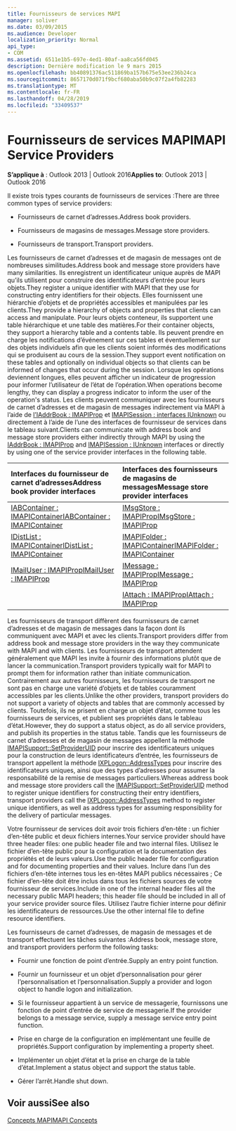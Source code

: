 ```yaml
---
title: Fournisseurs de services MAPI
manager: soliver
ms.date: 03/09/2015
ms.audience: Developer
localization_priority: Normal
api_type:
- COM
ms.assetid: 6511e1b5-697e-4ed1-80af-aa8ca56fd045
description: Dernière modification le 9 mars 2015
ms.openlocfilehash: bb40891376ac511869ba157b675e53ee236b24ca
ms.sourcegitcommit: 8657170d071f9bcf680aba50b9c07f2a4fb82283
ms.translationtype: MT
ms.contentlocale: fr-FR
ms.lasthandoff: 04/28/2019
ms.locfileid: "33409537"
---
```

# <a name="mapi-service-providers"></a><span data-ttu-id="dbf4f-103">Fournisseurs de services MAPI</span><span class="sxs-lookup"><span data-stu-id="dbf4f-103">MAPI Service Providers</span></span>

  
  
<span data-ttu-id="dbf4f-104">**S’applique à** : Outlook 2013 | Outlook 2016</span><span class="sxs-lookup"><span data-stu-id="dbf4f-104">**Applies to**: Outlook 2013 | Outlook 2016</span></span> 
  
<span data-ttu-id="dbf4f-105">Il existe trois types courants de fournisseurs de services :</span><span class="sxs-lookup"><span data-stu-id="dbf4f-105">There are three common types of service providers:</span></span>
  
- <span data-ttu-id="dbf4f-106">Fournisseurs de carnet d’adresses.</span><span class="sxs-lookup"><span data-stu-id="dbf4f-106">Address book providers.</span></span>
    
- <span data-ttu-id="dbf4f-107">Fournisseurs de magasins de messages.</span><span class="sxs-lookup"><span data-stu-id="dbf4f-107">Message store providers.</span></span>
    
- <span data-ttu-id="dbf4f-108">Fournisseurs de transport.</span><span class="sxs-lookup"><span data-stu-id="dbf4f-108">Transport providers.</span></span>
    
<span data-ttu-id="dbf4f-109">Les fournisseurs de carnet d’adresses et de magasin de messages ont de nombreuses similitudes.</span><span class="sxs-lookup"><span data-stu-id="dbf4f-109">Address book and message store providers have many similarities.</span></span> <span data-ttu-id="dbf4f-110">Ils enregistrent un identificateur unique auprès de MAPI qu’ils utilisent pour construire des identificateurs d’entrée pour leurs objets.</span><span class="sxs-lookup"><span data-stu-id="dbf4f-110">They register a unique identifier with MAPI that they use for constructing entry identifiers for their objects.</span></span> <span data-ttu-id="dbf4f-111">Elles fournissent une hiérarchie d’objets et de propriétés accessibles et manipulées par les clients.</span><span class="sxs-lookup"><span data-stu-id="dbf4f-111">They provide a hierarchy of objects and properties that clients can access and manipulate.</span></span> <span data-ttu-id="dbf4f-112">Pour leurs objets conteneur, ils supportent une table hiérarchique et une table des matières.</span><span class="sxs-lookup"><span data-stu-id="dbf4f-112">For their container objects, they support a hierarchy table and a contents table.</span></span> <span data-ttu-id="dbf4f-113">Ils peuvent prendre en charge les notifications d’événement sur ces tables et éventuellement sur des objets individuels afin que les clients soient informés des modifications qui se produisent au cours de la session.</span><span class="sxs-lookup"><span data-stu-id="dbf4f-113">They support event notification on these tables and optionally on individual objects so that clients can be informed of changes that occur during the session.</span></span> <span data-ttu-id="dbf4f-114">Lorsque les opérations deviennent longues, elles peuvent afficher un indicateur de progression pour informer l’utilisateur de l’état de l’opération.</span><span class="sxs-lookup"><span data-stu-id="dbf4f-114">When operations become lengthy, they can display a progress indicator to inform the user of the operation's status.</span></span> <span data-ttu-id="dbf4f-115">Les clients peuvent communiquer avec les fournisseurs de carnet d’adresses et de magasin de messages indirectement via MAPI à l’aide de [l’IAddrBook : IMAPIProp](iaddrbookimapiprop.md) et [IMAPISession : interfaces IUnknown](imapisessioniunknown.md) ou directement à l’aide de l’une des interfaces de fournisseur de services dans le tableau suivant.</span><span class="sxs-lookup"><span data-stu-id="dbf4f-115">Clients can communicate with address book and message store providers either indirectly through MAPI by using the [IAddrBook : IMAPIProp](iaddrbookimapiprop.md) and [IMAPISession : IUnknown](imapisessioniunknown.md) interfaces or directly by using one of the service provider interfaces in the following table.</span></span> 
  
|<span data-ttu-id="dbf4f-116">**Interfaces du fournisseur de carnet d’adresses**</span><span class="sxs-lookup"><span data-stu-id="dbf4f-116">**Address book provider interfaces**</span></span>|<span data-ttu-id="dbf4f-117">**Interfaces des fournisseurs de magasins de messages**</span><span class="sxs-lookup"><span data-stu-id="dbf4f-117">**Message store provider interfaces**</span></span>|
|:-----|:-----|
|[<span data-ttu-id="dbf4f-118">IABContainer : IMAPIContainer</span><span class="sxs-lookup"><span data-stu-id="dbf4f-118">IABContainer : IMAPIContainer</span></span>](iabcontainerimapicontainer.md) <br/> |[<span data-ttu-id="dbf4f-119">IMsgStore : IMAPIProp</span><span class="sxs-lookup"><span data-stu-id="dbf4f-119">IMsgStore : IMAPIProp</span></span>](imsgstoreimapiprop.md) <br/> |
|[<span data-ttu-id="dbf4f-120">IDistList : IMAPIContainer</span><span class="sxs-lookup"><span data-stu-id="dbf4f-120">IDistList : IMAPIContainer</span></span>](idistlistimapicontainer.md) <br/> |[<span data-ttu-id="dbf4f-121">IMAPIFolder : IMAPIContainer</span><span class="sxs-lookup"><span data-stu-id="dbf4f-121">IMAPIFolder : IMAPIContainer</span></span>](imapifolderimapicontainer.md) <br/> |
|[<span data-ttu-id="dbf4f-122">IMailUser : IMAPIProp</span><span class="sxs-lookup"><span data-stu-id="dbf4f-122">IMailUser : IMAPIProp</span></span>](imailuserimapiprop.md) <br/> |[<span data-ttu-id="dbf4f-123">IMessage : IMAPIProp</span><span class="sxs-lookup"><span data-stu-id="dbf4f-123">IMessage : IMAPIProp</span></span>](imessageimapiprop.md) <br/> |
| <br/> |[<span data-ttu-id="dbf4f-124">IAttach : IMAPIProp</span><span class="sxs-lookup"><span data-stu-id="dbf4f-124">IAttach : IMAPIProp</span></span>](iattachimapiprop.md) <br/> |
   
<span data-ttu-id="dbf4f-125">Les fournisseurs de transport diffèrent des fournisseurs de carnet d’adresses et de magasin de messages dans la façon dont ils communiquent avec MAPI et avec les clients.</span><span class="sxs-lookup"><span data-stu-id="dbf4f-125">Transport providers differ from address book and message store providers in the way they communicate with MAPI and with clients.</span></span> <span data-ttu-id="dbf4f-126">Les fournisseurs de transport attendent généralement que MAPI les invite à fournir des informations plutôt que de lancer la communication.</span><span class="sxs-lookup"><span data-stu-id="dbf4f-126">Transport providers typically wait for MAPI to prompt them for information rather than initiate communication.</span></span> <span data-ttu-id="dbf4f-127">Contrairement aux autres fournisseurs, les fournisseurs de transport ne sont pas en charge une variété d’objets et de tables couramment accessibles par les clients.</span><span class="sxs-lookup"><span data-stu-id="dbf4f-127">Unlike the other providers, transport providers do not support a variety of objects and tables that are commonly accessed by clients.</span></span> <span data-ttu-id="dbf4f-128">Toutefois, ils ne prisent en charge un objet d’état, comme tous les fournisseurs de services, et publient ses propriétés dans le tableau d’état.</span><span class="sxs-lookup"><span data-stu-id="dbf4f-128">However, they do support a status object, as do all service providers, and publish its properties in the status table.</span></span> <span data-ttu-id="dbf4f-129">Tandis que les fournisseurs de carnet d’adresses et de magasin de messages appellent la méthode [IMAPISupport::SetProviderUID](imapisupport-setprovideruid.md) pour inscrire des identificateurs uniques pour la construction de leurs identificateurs d’entrée, les fournisseurs de transport appellent la méthode [IXPLogon::AddressTypes](ixplogon-addresstypes.md) pour inscrire des identificateurs uniques, ainsi que des types d’adresses pour assumer la responsabilité de la remise de messages particuliers.</span><span class="sxs-lookup"><span data-stu-id="dbf4f-129">Whereas address book and message store providers call the [IMAPISupport::SetProviderUID](imapisupport-setprovideruid.md) method to register unique identifiers for constructing their entry identifiers, transport providers call the [IXPLogon::AddressTypes](ixplogon-addresstypes.md) method to register unique identifiers, as well as address types for assuming responsibility for the delivery of particular messages.</span></span> 
  
<span data-ttu-id="dbf4f-130">Votre fournisseur de services doit avoir trois fichiers d’en-tête : un fichier d’en-tête public et deux fichiers internes.</span><span class="sxs-lookup"><span data-stu-id="dbf4f-130">Your service provider should have three header files: one public header file and two internal files.</span></span> <span data-ttu-id="dbf4f-131">Utilisez le fichier d’en-tête public pour la configuration et la documentation des propriétés et de leurs valeurs.</span><span class="sxs-lookup"><span data-stu-id="dbf4f-131">Use the public header file for configuration and for documenting properties and their values.</span></span> <span data-ttu-id="dbf4f-132">Inclure dans l’un des fichiers d’en-tête internes tous les en-têtes MAPI publics nécessaires ; Ce fichier d’en-tête doit être inclus dans tous les fichiers sources de votre fournisseur de services.</span><span class="sxs-lookup"><span data-stu-id="dbf4f-132">Include in one of the internal header files all the necessary public MAPI headers; this header file should be included in all of your service provider source files.</span></span> <span data-ttu-id="dbf4f-133">Utilisez l’autre fichier interne pour définir les identificateurs de ressources.</span><span class="sxs-lookup"><span data-stu-id="dbf4f-133">Use the other internal file to define resource identifiers.</span></span>
  
<span data-ttu-id="dbf4f-134">Les fournisseurs de carnet d’adresses, de magasin de messages et de transport effectuent les tâches suivantes :</span><span class="sxs-lookup"><span data-stu-id="dbf4f-134">Address book, message store, and transport providers perform the following tasks:</span></span>
  
- <span data-ttu-id="dbf4f-135">Fournir une fonction de point d’entrée.</span><span class="sxs-lookup"><span data-stu-id="dbf4f-135">Supply an entry point function.</span></span> 
    
- <span data-ttu-id="dbf4f-136">Fournir un fournisseur et un objet d’personnalisation pour gérer l’personnalisation et l’personnalisation.</span><span class="sxs-lookup"><span data-stu-id="dbf4f-136">Supply a provider and logon object to handle logon and initialization.</span></span> 
    
- <span data-ttu-id="dbf4f-137">Si le fournisseur appartient à un service de messagerie, fournissons une fonction de point d’entrée de service de messagerie.</span><span class="sxs-lookup"><span data-stu-id="dbf4f-137">If the provider belongs to a message service, supply a message service entry point function.</span></span> 
    
- <span data-ttu-id="dbf4f-138">Prise en charge de la configuration en implémentant une feuille de propriétés.</span><span class="sxs-lookup"><span data-stu-id="dbf4f-138">Support configuration by implementing a property sheet.</span></span>
    
- <span data-ttu-id="dbf4f-139">Implémenter un objet d’état et la prise en charge de la table d’état.</span><span class="sxs-lookup"><span data-stu-id="dbf4f-139">Implement a status object and support the status table.</span></span> 
    
- <span data-ttu-id="dbf4f-140">Gérer l’arrêt.</span><span class="sxs-lookup"><span data-stu-id="dbf4f-140">Handle shut down.</span></span>
    
## <a name="see-also"></a><span data-ttu-id="dbf4f-141">Voir aussi</span><span class="sxs-lookup"><span data-stu-id="dbf4f-141">See also</span></span>



[<span data-ttu-id="dbf4f-142">Concepts MAPI</span><span class="sxs-lookup"><span data-stu-id="dbf4f-142">MAPI Concepts</span></span>](mapi-concepts.md)


